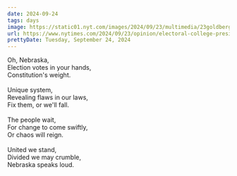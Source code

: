 ```yaml
---
date: 2024-09-24
tags: days
image: https://static01.nyt.com/images/2024/09/23/multimedia/23goldberg1-bwmj/23goldberg1-bwmj-facebookJumbo.jpg
url: https://www.nytimes.com/2024/09/23/opinion/electoral-college-presidential-election.html
prettyDate: Tuesday, September 24, 2024
---
```

Oh, Nebraska,<br>Election votes in your hands,<br>Constitution's weight.<br><br>Unique system,<br>Revealing flaws in our laws,<br>Fix them, or we'll fall.<br><br>The people wait,<br>For change to come swiftly,<br>Or chaos will reign.<br><br>United we stand,<br>Divided we may crumble,<br>Nebraska speaks loud.
